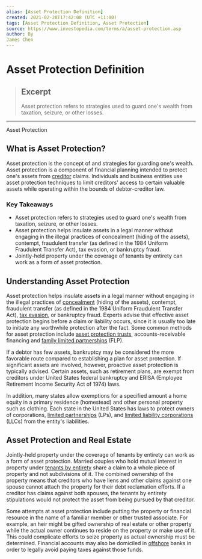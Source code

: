 ```yaml
---
alias: [Asset Protection Definition]
created: 2021-02-28T17:42:08 (UTC +11:00)
tags: [Asset Protection Definition, Asset Protection]
source: https://www.investopedia.com/terms/a/asset-protection.asp
author: By
James Chen
---
```


# Asset Protection Definition

> ## Excerpt
> Asset protection refers to strategies used to guard one's wealth from taxation, seizure, or other losses.

---

Asset Protection
## What is Asset Protection?

Asset protection is the concept of and strategies for guarding one's wealth. Asset protection is a component of financial planning intended to protect one's assets from [creditor](https://www.investopedia.com/terms/c/creditor.asp) claims. Individuals and business entities use asset protection techniques to limit creditors' access to certain valuable assets while operating within the bounds of debtor-creditor law.

### Key Takeaways

-   Asset protection refers to strategies used to guard one's wealth from taxation, seizure, or other losses.
-   Asset protection helps insulate assets in a legal manner without engaging in the illegal practices of concealment (hiding of the assets), contempt, fraudulent transfer (as defined in the 1984 Uniform Fraudulent Transfer Act), tax evasion, or bankruptcy fraud.
-   Jointly-held property under the coverage of tenants by entirety can work as a form of asset protection.

## Understanding Asset Protection

Asset protection helps insulate assets in a legal manner without engaging in the illegal practices of [concealment](https://www.investopedia.com/terms/c/concealment.asp) (hiding of the assets), contempt, fraudulent transfer (as defined in the 1984 Uniform Fraudulent Transfer Act), [tax evasion](https://www.investopedia.com/terms/t/taxevasion.asp), or bankruptcy fraud. Experts advise that effective asset protection begins before a claim or liability occurs, since it is usually too late to initiate any worthwhile protection after the fact. Some common methods for asset protection include [asset protection trusts](https://www.investopedia.com/terms/a/asset-protection-trust.asp), accounts-receivable financing and [family limited partnerships](https://www.investopedia.com/terms/f/familylimitedpartnership.asp) (FLP).

If a debtor has few assets, bankruptcy may be considered the more favorable route compared to establishing a plan for asset protection. If significant assets are involved, however, proactive asset protection is typically advised. Certain assets, such as retirement plans, are exempt from creditors under United States federal bankruptcy and ERISA (Employee Retirement Income Security Act of 1974) laws.

In addition, many states allow exemptions for a specified amount a home equity in a primary residence (homestead) and other personal property such as clothing. Each state in the United States has laws to protect owners of corporations, [limited partnerships](https://www.investopedia.com/articles/investing/090214/limited-liability-partnership-llp-basics.asp) (LPs), and [limited liability corporations](https://www.investopedia.com/terms/l/llc.asp) (LLCs) from the entity's liabilities.

## Asset Protection and Real Estate

Jointly-held property under the coverage of tenants by entirety can work as a form of asset protection. Married couples who hold mutual interest in property under [tenants by entirety](https://www.investopedia.com/terms/t/tbe.asp) share a claim to a whole piece of property and not subdivisions of it. The combined ownership of the property means that creditors who have liens and other claims against one spouse cannot attach the property for their debt reclamation efforts. If a creditor has claims against both spouses, the tenants by entirety stipulations would not protect the asset from being pursued by that creditor.

Some attempts at asset protection include putting the property or financial resource in the name of a familiar member or other trusted associate. For example, an heir might be gifted ownership of real estate or other property while the actual owner continues to reside on the property or make use of it. This could complicate efforts to seize property as actual ownership must be determined. Financial accounts may also be domiciled in [offshore](https://www.investopedia.com/terms/o/offshore.asp) banks in order to legally avoid paying taxes against those funds.
